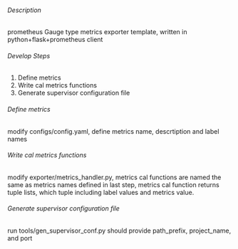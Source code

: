 ###### Description
prometheus Gauge type metrics exporter template, written in python+flask+prometheus client

###### Develop Steps
1. Define metrics
2. Write cal metrics functions
3. Generate supervisor configuration file

###### Define metrics
modify configs/config.yaml, define metrics name, descrtiption and label names

###### Write cal metrics functions
modify exporter/metrics_handler.py, metrics cal functions are named the same as metrics names defined in last step,
metrics cal function returns tuple lists, which tuple including label values and metrics value.

###### Generate supervisor configuration file
run tools/gen_supervisor_conf.py should provide path_prefix, project_name, and port
